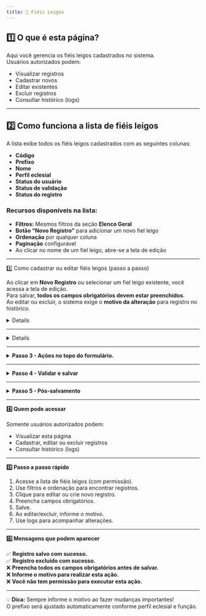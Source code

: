 ```yaml
---
title: 👥 Fiéis Leigos
---
```



## 1️⃣ O que é esta página?
 
Aqui você gerencia os fiéis leigos cadastrados no sistema.  
Usuários autorizados podem:  

- Visualizar registros  
- Cadastrar novos  
- Editar existentes  
- Excluir registros  
- Consultar histórico (logs)  

---

## 2️⃣ Como funciona a lista de fiéis leigos

A lista exibe todos os fiéis leigos cadastrados com as seguintes colunas:  

- **Código**  
- **Prefixo**  
- **Nome**  
- **Perfil eclesial**  
- **Status do usuário**  
- **Status de validação**  
- **Status do registro**  

### Recursos disponíveis na lista:  
- **Filtros:** Mesmos filtros da seção **Elenco Geral**  
- **Botão “Novo Registro”** para adicionar um novo fiel leigo  
- **Ordenação** por qualquer coluna  
- **Paginação** configurável  
- Ao clicar no nome de um fiel leigo, abre-se a tela de edição  

---

3️⃣ Como cadastrar ou editar fiéis leigos (passo a passo)

Ao clicar em **Novo Registro** ou selecionar um fiel leigo existente, você acessa a tela de edição.  
Para salvar, **todos os campos obrigatórios devem estar preenchidos**.  
Ao editar ou excluir, o sistema exige o **motivo da alteração** para registro no histórico.

<details>
Passo 1 - Campos iniciais

- **Nome** — Nome completo do fiel leigo.  
- **ID** — Código único gerado automaticamente (somente leitura).  
- **Prefixo** — Tratamento do membro. Opções:  
   - Cônego  
   - Diácono  
   - Dom Frei  
   - Dom  
   - Frei  
   - Padre  
   - Monsenhor  
   - Irmã  
   - Irmão  
   - Senhor  
   - Senhora  
- **Nome Clerical** — Nome religioso, se houver.  
- **Organização** — Instituição ou comunidade a que pertence.  
- **Perfil Eclesial** — Tipo de vínculo:  
   - Diocesano  
   - Religioso  
   - Leigo  
- **Função Principal** — Mesmas funções listadas na seção Elenco Geral.  
- **A Serviço de** — Circunscrição eclesiástica na qual está atuando.
</details>

---

<details>Passo 2 - Abas de detalhes
<details>
▶️ Dados Gerais

- **Dados Pessoais**  
  - CPF/CNPJ *(obrigatório)*  
  - RG  
  - Data de nascimento  
  - Nome do pai  
  - Nome da mãe  
  - Gênero  
  - Tipo sanguíneo  
  
- **Localização de Residência**  
  - CEP  
  - País  
  - Estado  
  - Cidade  
  - Bairro  
  - Rua  
  - Número  
  - Complemento  
  - Caixa postal  
  
- **Naturalidade**  
  - País  
  - Estado  
  - Cidade  
  - Botões/checkbox: **Indivíduo estrangeiro** / **Local não encontrado** (marque se aplicável)  

> Preencha CPF/CNPJ corretamente — é obrigatório para identificação no sistema.

</details>


<details>
<summary><strong>▶️ Contatos</strong></summary>

- Cadastre quantos **e-mails**, **telefones** e **redes sociais** forem necessários.  

</details>

<details>
<summary><strong>▶️ Funções</strong></summary>

Gerencie as funções atuais e passadas do membro. A aba permite:

- **Adicionar função** — preencha função, local, data de início e, se aplicável, data de término.  
- **Editar função** — ajuste datas, local ou status.  
- **Excluir função** — remove o registro (pede motivo).  
- **Movimentar** — registre transferência ou mudança de função (botão Movimentar).  
- **Adicionar função passada** — cadastrar uma função que o membro já exerceu (preencher datas e observações).

---

Ao adicionar ou editar uma função, os campos disponíveis são:

- **Código (ID)**:  
  Campo automático, somente leitura, que identifica unicamente o registro da função.

- **Status**:  
  Indica o status da função, como "Em Atividade" ou "Finalizado" (para funções passadas).

- **Membro**:  
  Nome do membro ao qual a função está vinculada, preenchido automaticamente e somente leitura.

- **Função** (obrigatório):  
  Selecione a função eclesiástica exercida pelo membro.

- **Definir como função principal do membro**:  
  Opção para marcar esta função como a principal do membro.

- **Local de atuação** (obrigatório):  
  Selecione o tipo de local onde a função foi exercida:  
  - Regional  
  - Província eclesiástica  
  - Circunscrição eclesiástica  
  - Instituição eclesiástica  
  - Tribunal eclesiástico  

- **Datas**:  
  - **Início**:  
    - Obrigatório para funções atuais (função).  
    - Opcional para funções passadas.  
  - **Fim**:  
    - Obrigatório para funções passadas.  
    - Opcional para funções atuais.

- **Observações** (opcional):  
  Campo livre para adicionar informações adicionais ou comentários sobre a função.

---

💡 *Dica:* Preencha sempre os campos obrigatórios para garantir o registro correto da função.

**Filtros disponíveis:**  
- Entrada de/até (data)  
- Responsável  
- Função  
- Visualização por status: Todas / Em Atividade / Finalizadas  

---

### Ações adicionais: Excluir e Movimentar

- **Botão Lixeira (Excluir)**  
  Permite remover a função do registro, com confirmação.

- **Botão Movimentar**  
  Permite movimentar a função para outro local ou alterar status.

---

#### Movimentar Função — Campos e Ações

- **Membro** (leitura)  
- **Função** (leitura)  
- **Definir como função principal** (botão)  
- **Código (ID)** (leitura)  
- **Status** (Em Atividade / Finalizado)  

- **Movimentar de:**  
  - Local preenchido automaticamente  
  - Datas início e fim (obrigatórios)

- **Movimentar para:**  
  - Tipo de registro eclesial (Regional, Província, Circunscrição, Instituição, Tribunal)  
  - Seleção do local correspondente  
  - Data início obrigatória

- **Observações** (opcional)

---

💡 *Dica:* Preencha as datas corretamente para manter histórico claro.

</details>

<details>
<summary><strong>▶️ Formações</strong></summary>

Ao adicionar ou editar uma formação, preencha os seguintes campos:

- **Código (ID):**  
  Identificador automático, somente leitura.

- **Data de Conclusão:**  
  Data opcional que indica quando a formação foi finalizada.

- **Nome da Formação:** *(Obrigatório)*  
  Nome do curso, especialização ou treinamento realizado.

- **Grau de Escolaridade:**  
  Grau relacionado à formação. Exemplos: Fundamental, Médio, Técnico, Superior, Especialização, Doutorado, Mestrado, Pós-graduação e Seminário.

- **Tempo de Formação:**  
  Duração da formação, com opções como Fundamental, Médio, Técnico, Superior, Especialização, Doutorado, Mestrado, Pós e Seminário.

- **Unidade de Medida:**  
  Unidade usada para medir o tempo de formação: horas, dias, semanas, meses ou anos.

- **Instituição de Ensino:**  
  Nome da instituição onde a formação foi realizada.

- **Localidade:**  
  Cidade, estado ou país onde a instituição está localizada.

- **Descrição:**  
  Campo para detalhar informações adicionais sobre a formação.
  
---
#### Opção Excluir

- Botão para excluir o registro, com confirmação.

---

💡 *Dica:* Preencha o máximo possível para histórico completo.

</details>

<details>
<summary><strong>▶️ Dados Extras (Observações e Anexos)</strong></summary>

- **Observações** — espaço livre para notas, contexto ou explicações que não cabem em outros campos.  
- **Anexos** — anexe documentos relevantes (ex.: certificados, documentos de identidade, comprovantes).  
  - Envio de arquivos conforme tipos e tamanho permitidos.  
  - Cada anexo pode ter descrição e data.

</details>

</details>

---

<details>

<summary><strong>Passo 3 - Ações no topo do formulário.</strong></summary>

Botões no topo da tela EDITAR fiéis leigos:

- **Comunicar falecimento** — abre confirmação; altera status do membro.  
- **Criar usuário** — abre fluxo para criar um login vinculado ao membro.  
- **Status** — exibe o estado atual (ex.: Ativo 🟢).  
- **Histórico / Logs** — mostra todas as alterações feitas no cadastro.  
- **Excluir** — remove membro (sempre solicitará motivo).  
- **Salvar** — grava as mudanças (use após preencher).  
- **Cancelar** — descarta alterações e retorna à lista.  
- **Enviar formulário** — confirma envio quando aplicável.


Botões no topo da tela CADASTRAR fiéis leigos:

- **Comunicar falecimento** — abre confirmação; altera status do membro.  
- **Excluir** — remove membro (sempre solicitará motivo).  
- **Salvar** — grava as mudanças (use após preencher).  

</details>

---
<details>
<summary><strong>Passo 4 - Validar e salvar</strong></summary>

1. Verifique se todos os **campos obrigatórios** (marcados) foram preenchidos.  
2. Se estiver **editando** ou **excluindo**, informe um **motivo claro** — isso fica registrado nos logs.  
3. Clique em **Salvar**.  
4. O sistema mostrará mensagens de sucesso ou avisos indicando o que falta corrigir.

</details>

---

<details>
<summary><strong>Passo 5 - Pós-salvamento</strong></summary>

- Mensagem esperada: **"Registro salvo com sucesso."**  
- Se criou um usuário, comunique as credenciais ao membro conforme as regras internas.  
- Consulte a aba **Histórico/Logs** para confirmar as alterações registradas.

</details>

---

<strong><summary>4️⃣ Quem pode acessar</strong></summary>  
Somente usuários autorizados podem:  
- Visualizar esta página  
- Cadastrar, editar ou excluir registros  
- Consultar histórico (logs)  

---

<strong><summary>5️⃣ Passo a passo rápido</strong></summary>  
1. Acesse a lista de fiéis leigos (com permissão).  
2. Use filtros e ordenação para encontrar registros.  
3. Clique para editar ou crie novo registro.  
4. Preencha campos obrigatórios.  
5. Salve.  
6. Ao editar/excluir, informe o motivo.  
7. Use logs para acompanhar alterações.

---

<strong><summary>6️⃣ Mensagens que podem aparecer</strong></summary>  
✅ **Registro salvo com sucesso.**  
✅ **Registro excluído com sucesso.**  
❌ **Preencha todos os campos obrigatórios antes de salvar.**  
❌ **Informe o motivo para realizar esta ação.**  
❌ **Você não tem permissão para executar esta ação.**

---

💡 **Dica:** Sempre informe o motivo ao fazer mudanças importantes!  
O prefixo será ajustado automaticamente conforme perfil eclesial e função.